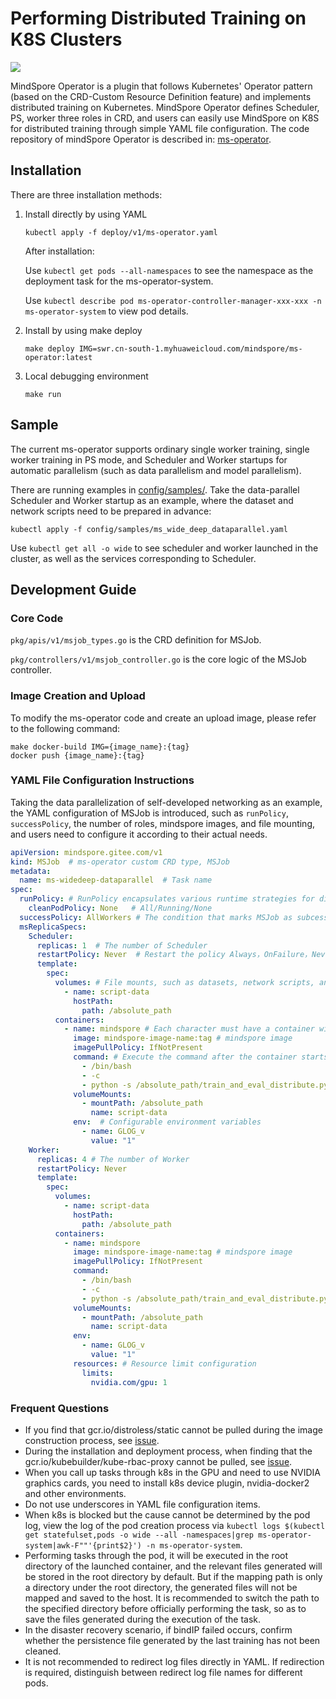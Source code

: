 # Performing Distributed Training on K8S Clusters

<a href="https://gitee.com/mindspore/docs/blob/master/tutorials/experts/source_en/others/ms_operator.md" target="_blank"><img src="https://mindspore-website.obs.cn-north-4.myhuaweicloud.com/website-images/master/resource/_static/logo_source_en.png"></a>

MindSpore Operator is a plugin that follows Kubernetes' Operator pattern (based on the CRD-Custom Resource Definition feature) and implements distributed training on Kubernetes. MindSpore Operator defines Scheduler, PS, worker three roles in CRD, and users can easily use MindSpore on K8S for distributed training through simple YAML file configuration. The code repository of mindSpore Operator is described in: [ms-operator](https://gitee.com/mindspore/ms-operator/).

## Installation

There are three installation methods:

1. Install directly by using YAML

   ```shell
   kubectl apply -f deploy/v1/ms-operator.yaml
   ```

   After installation:

   Use `kubectl get pods --all-namespaces` to see the namespace as the deployment task for the ms-operator-system.

   Use `kubectl describe pod ms-operator-controller-manager-xxx-xxx -n ms-operator-system` to view pod details.

2. Install by using make deploy

   ```shell
   make deploy IMG=swr.cn-south-1.myhuaweicloud.com/mindspore/ms-operator:latest
   ```

3. Local debugging environment

   ```shell
   make run
   ```

## Sample

The current ms-operator supports ordinary single worker training, single worker training in PS mode, and Scheduler and Worker startups for automatic parallelism (such as data parallelism and model parallelism).

There are running examples in [config/samples/](https://gitee.com/mindspore/ms-operator/tree/master/config/samples). Take the data-parallel Scheduler and Worker startup as an example, where the dataset and network scripts need to be prepared in advance:

```shell
kubectl apply -f config/samples/ms_wide_deep_dataparallel.yaml
```

Use `kubectl get all -o wide` to see scheduler and worker launched in the cluster, as well as the services corresponding to Scheduler.

## Development Guide

### Core Code

`pkg/apis/v1/msjob_types.go` is the CRD definition for MSJob.

`pkg/controllers/v1/msjob_controller.go` is the core logic of the MSJob controller.

### Image Creation and Upload

To modify the ms-operator code and create an upload image, please refer to the following command:

```shell
make docker-build IMG={image_name}:{tag}
docker push {image_name}:{tag}
```

### YAML File Configuration Instructions

Taking the data parallelization of self-developed networking as an example, the YAML configuration of MSJob is introduced, such as `runPolicy`, `successPolicy`, the number of roles, mindspore images, and file mounting, and users need to configure it according to their actual needs.

```yaml
apiVersion: mindspore.gitee.com/v1
kind: MSJob  # ms-operator custom CRD type, MSJob
metadata:
  name: ms-widedeep-dataparallel  # Task name
spec:
  runPolicy: # RunPolicy encapsulates various runtime strategies for distributed training jobs, such as how to clean up resources and how long the job can remain active.
    cleanPodPolicy: None   # All/Running/None
  successPolicy: AllWorkers # The condition that marks MSJob as subcess, which defaults to blank, represents the use of the default rule (success after a single worker execution is completed)
  msReplicaSpecs:
    Scheduler:
      replicas: 1  # The number of Scheduler
      restartPolicy: Never  # Restart the policy Always，OnFailure，Never
      template:
        spec:
          volumes: # File mounts, such as datasets, network scripts, and so on
            - name: script-data
              hostPath:
                path: /absolute_path
          containers:
            - name: mindspore # Each character must have a container with only one mindspore name, configure containerPort to adjust the default port number (2222), and you need to set the port name to msjob-port
              image: mindspore-image-name:tag # mindspore image
              imagePullPolicy: IfNotPresent
              command: # Execute the command after the container starts
                - /bin/bash
                - -c
                - python -s /absolute_path/train_and_eval_distribute.py --device_target="GPU" --epochs=1 --data_path=/absolute_path/criteo_mindrecord  --batch_size=16000
              volumeMounts:
                - mountPath: /absolute_path
                  name: script-data
              env:  # Configurable environment variables
                - name: GLOG_v
                  value: "1"
    Worker:
      replicas: 4 # The number of Worker
      restartPolicy: Never
      template:
        spec:
          volumes:
            - name: script-data
              hostPath:
                path: /absolute_path
          containers:
            - name: mindspore
              image: mindspore-image-name:tag # mindspore image
              imagePullPolicy: IfNotPresent
              command:
                - /bin/bash
                - -c
                - python -s /absolute_path/train_and_eval_distribute.py --device_target="GPU" --epochs=1 --data_path=/absolute_path/criteo_mindrecord --batch_size=16000
              volumeMounts:
                - mountPath: /absolute_path
                  name: script-data
              env:
                - name: GLOG_v
                  value: "1"
              resources: # Resource limit configuration
                limits:
                  nvidia.com/gpu: 1
```

### Frequent Questions

- If you find that gcr.io/distroless/static cannot be pulled during the image construction process, see [issue](https://github.com/anjia0532/gcr.io_mirror/issues/169).
- During the installation and deployment process, when finding that the gcr.io/kubebuilder/kube-rbac-proxy cannot be pulled, see [issue](https://github.com/anjia0532/gcr.io_mirror/issues/153).
- When you call up tasks through k8s in the GPU and need to use NVIDIA graphics cards, you need to install k8s device plugin, nvidia-docker2 and other environments.
- Do not use underscores in YAML file configuration items.
- When k8s is blocked but the cause cannot be determined by the pod log, view the log of the pod creation process via `kubectl logs $(kubectl get statefulset,pods -o wide --all -namespaces|grep ms-operator-system|awk-F""'{print$2}') -n ms-operator-system`.
- Performing tasks through the pod, it will be executed in the root directory of the launched container, and the relevant files generated will be stored in the root directory by default. But if the mapping path is only a directory under the root directory, the generated files will not be mapped and saved to the host. It is recommended to switch the path to the specified directory before officially performing the task, so as to save the files generated during the execution of the task.
- In the disaster recovery scenario, if bindIP failed occurs, confirm whether the persistence file generated by the last training has not been cleaned.
- It is not recommended to redirect log files directly in YAML. If redirection is required, distinguish between redirect log file names for different pods.



